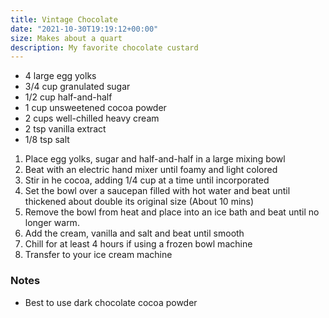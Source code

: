 ```yaml
---
title: Vintage Chocolate
date: "2021-10-30T19:19:12+00:00"
size: Makes about a quart
description: My favorite chocolate custard
---
```

- 4 large egg yolks
- 3/4 cup granulated sugar
- 1/2 cup half-and-half
- 1 cup unsweetened cocoa powder
- 2 cups well-chilled heavy cream
- 2 tsp vanilla extract
- 1/8 tsp salt

1. Place egg yolks, sugar and half-and-half in a large mixing bowl
2. Beat with an electric hand mixer until foamy and light colored
3. Stir in he cocoa, adding 1/4 cup at a time until incorporated
4. Set the bowl over a saucepan filled with hot water and beat until thickened about double its original size (About 10 mins)
5. Remove the bowl from heat and place into an ice bath and beat until no longer warm.
6. Add the cream, vanilla and salt and beat until smooth
7. Chill for at least 4 hours if using a frozen bowl machine 
8. Transfer to your ice cream machine

### Notes
- Best to use dark chocolate cocoa powder